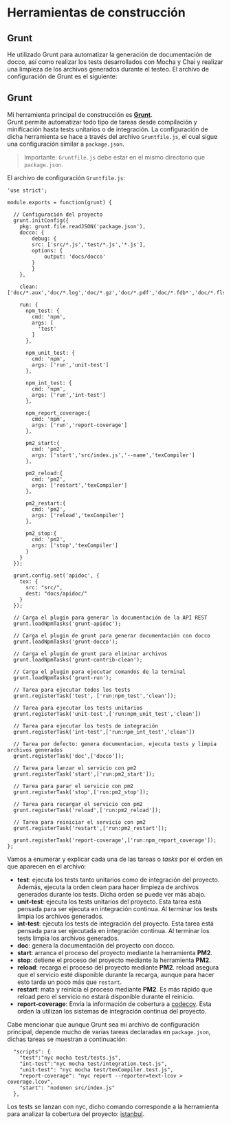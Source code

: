 <!-- tools_construccion.md -->

# Herramientas de construcción
## Grunt
He utilizado Grunt para automatizar la generación de documentación de docco, así como realizar los tests desarrollados con Mocha y Chai y realizar una limpieza de los archivos generados durante el testeo. El archivo de configuración de Grunt es el siguiente:


## Grunt
Mi herramienta principal de construcción es [__Grunt__](https://gruntjs.com/).  
Grunt permite automatizar todo tipo de tareas desde compilación y minificación hasta tests unitarios o de integración.
La configuración de dicha herramienta se hace a través del archivo `Gruntfile.js`, el cual sigue una configuración similar a `package.json`.
> Importante: `Gruntfile.js` debe estar en el mismo directorio que `package.json`.

El archivo de configuración `Gruntfile.js`:
```
'use strict';

module.exports = function(grunt) {

  // Configuración del proyecto
  grunt.initConfig({
    pkg: grunt.file.readJSON('package.json'),
    docco: {
        debug: {
        src: ['src/*.js','test/*.js','*.js'],
        options: {
            output: 'docs/docco'
        }
        }
    },

    clean: ['doc/*.aux','doc/*.log','doc/*.gz','doc/*.pdf','doc/*.fdb*','doc/*.fls'],

    run: {
      npm_test: {
        cmd: 'npm',
        args: [
          'test'
        ]
      },

      npm_unit_test: {
        cmd: 'npm',
        args: ['run','unit-test']
      },

      npm_int_test: {
        cmd: 'npm',
        args: ['run','int-test']
      },

      npm_report_coverage:{
        cmd: 'npm',
        args: ['run','report-coverage']
      },

      pm2_start:{
        cmd: 'pm2',
        args: ['start','src/index.js','--name','texCompiler']
      },

      pm2_reload:{
        cmd: 'pm2',
        args: ['restart','texCompiler']
      },

      pm2_restart:{
        cmd: 'pm2',
        args: ['reload','texCompiler']
      },

      pm2_stop:{
        cmd: 'pm2',
        args: ['stop','texCompiler']
      }
    }
  });

  grunt.config.set('apidoc', {
    tex: {
      src: "src/",
      dest: "docs/apidoc/"
    }
  });

  // Carga el plugin para generar la documentación de la API REST
  grunt.loadNpmTasks('grunt-apidoc');

  // Carga el plugin de grunt para generar documentación con docco
  grunt.loadNpmTasks('grunt-docco');

  // Carga el plugin de grunt para eliminar archivos
  grunt.loadNpmTasks('grunt-contrib-clean');

  // Carga el plugin para ejecutar comandos de la terminal
  grunt.loadNpmTasks('grunt-run');

  // Tarea para ejecutar todos los tests
  grunt.registerTask('test', ['run:npm_test','clean']);

  // Tarea para ejecutar los tests unitarios
  grunt.registerTask('unit-test',['run:npm_unit_test','clean'])

  // Tarea para ejecutar los tests de integración
  grunt.registerTask('int-test',['run:npm_int_test','clean'])

  // Tarea por defecto: genera documentacion, ejecuta tests y limpia archivos generados
  grunt.registerTask('doc',['docco']);

  // Tarea para lanzar el servicio con pm2
  grunt.registerTask('start',['run:pm2_start']);

  // Tarea para parar el servicio con pm2
  grunt.registerTask('stop',['run:pm2_stop']);

  // Tarea para recargar el servicio con pm2
  grunt.registerTask('reload',['run:pm2_reload']);

  // Tarea para reiniciar el servicio con pm2
  grunt.registerTask('restart',['run:pm2_restart']);

  grunt.registerTask('report-coverage',['run:npm_report_coverage']);
};
```

Vamos a enumerar y explicar cada una de las tareas o *tasks* por el orden en que aparecen en el archivo:

* __test__: ejecuta los tests tanto unitarios como de integración del proyecto. Además, ejecuta la orden clean para hacer limpieza de archivos generados durante los tests. Dicha orden se puede ver más abajo.
* __unit-test__: ejecuta los tests unitarios del proyecto. Esta tarea está pensada para ser ejecuta en integración continua. Al terminar los tests limpia los archivos generados.
* __int-test__: ejecuta los tests de integración del proyecto. Esta tarea está pensada para ser ejecutada en integración continua. Al terminar los tests limpia los archivos generados.
* __doc__: genera la documentación del proyecto con docco.
* __start__: arranca el proceso del proyecto mediante la herramienta __PM2__.
* __stop__: detiene el proceso del proyecto mediante la herramienta __PM2__.
* __reload__: recarga el proceso del proyecto mediante __PM2__. reload asegura que el servicio esté disponible durante la recarga, aunque para hacer esto tarda un poco más que `restart`.
* __restart__: mata y reinicia el proceso mediante __PM2__. Es más rápido que reload pero el servicio no estará disponible durante el reinicio.
* __report-coverage__: Envía la información de cobertura a [codecov](https://codecov.io/). Esta orden la utilizan los sistemas de integración continua del proyecto.

Cabe mencionar que aunque Grunt sea mi archivo de configuración principal, depende mucho de varias tareas declaradas en `package.json`, dichas tareas se muestran a continuación:

```
  "scripts": {
    "test":"nyc mocha test/tests.js",
    "int-test":"nyc mocha test/integration.test.js",
    "unit-test": "nyc mocha test/texCompiler.test.js",
    "report-coverage": "nyc report --reporter=text-lcov > coverage.lcov",
    "start": "nodemon src/index.js"
  },
```
Los tests se lanzan con nyc, dicho comando corresponde a la herramienta para analizar la cobertura del proyecto: [istanbul](https://istanbul.js.org/).